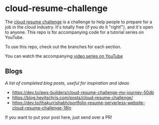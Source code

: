 # cloud-resume-challenge

The [cloud resume challenge](https://cloudresumechallenge.dev/) is a challenge to help people to prepare for a job in the cloud industry. It's totally free (if you do it "right!"), and it's open to anyone. This repo is for accompanying code for a tutorial series on YouTube. 

To use this repo, check out the branches for each section.

You can watch the accompanying [video series on YouTube](https://www.youtube.com/channel/UCAklaE5D59xWtip-3Jwa7xA)

## Blogs

_A list of completed blog posts, useful for inspiration and ideas_

* https://dev.to/aws-builders/cloud-resume-challenge-my-journey-50db
* https://blog.heyitschris.com/posts/cloud-resume-challenge/
* https://dev.to/thakurrishabh/portfolio-resume-serverless-website-cloud-resume-challenge-18ln

If you want to put your post here, just send over a PR!
